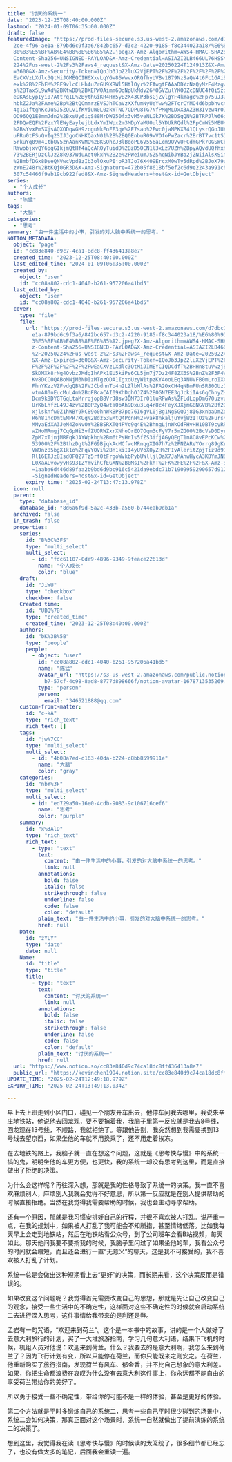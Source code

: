 ```yaml
---
title: "讨厌的系统一"
date: "2023-12-25T08:40:00.000Z"
lastmod: "2024-01-09T06:35:00.000Z"
draft: false
featuredImage: "https://prod-files-secure.s3.us-west-2.amazonaws.com/d7dbc101-8\
  2ce-4f96-ae1a-879bd6c9f3a6/842bc657-d3c2-4220-9185-f8c344023a18/%E6%80%9D%E8%\
  80%83%E5%BF%AB%E4%B8%8E%E6%85%A2.jpeg?X-Amz-Algorithm=AWS4-HMAC-SHA256&X-Amz-\
  Content-Sha256=UNSIGNED-PAYLOAD&X-Amz-Credential=ASIAZI2LB466UL76HSSY%2F20250\
  224%2Fus-west-2%2Fs3%2Faws4_request&X-Amz-Date=20250224T124913Z&X-Amz-Expires\
  =3600&X-Amz-Security-Token=IQoJb3JpZ2luX2VjEPT%2F%2F%2F%2F%2F%2F%2F%2F%2F%2Fw\
  EaCXVzLXdlc3QtMiJGMEQCIH6XxvLqYGw86WwvxORQfhyUVBv1879NzSaQV4t6Fc1GAiBSgWcDa7q\
  exk%2B%2FhFM%2BF9vlcCLHh4uZrGU9XRWl5HtlOyr%2FAwgtEAAaDDYzNzQyMzE4MzgwNSIM9c4b\
  s%2BTaxSL9wAd%2BKtwDD%2BXEPW0Aimm6OqNpUkMdv26MOSVZulYKOOZcDNUC4fQi5zoVrbu1qT0\
  eDKAsEypIyi07AttrqIL%2BythGiKR4HY5yB2X43CP3bsGjZvlgYF4kmagc%2Fp75uJ3UMvMK9XP7\
  hbkZ2Ja%2FAme%2Bp%2BtQCmmrzEVSJhTCaVzXXfumNyUeYww%2FTcrCYMO4d6bpbhvcXnN348mcY\
  4g1G1ftghKcJuSJ5ZQLv1fKViuW0L0zkWTNC7CDPu8TG7NfPMqMLDxX3AZ3H3Ivzw4r0IuBsEybFK\
  OD96QQ1E8mmJdn2%2BxsUy6igS88MrDW250fx3vM5veNLGk7K%2BDSgQN%2BTRPJlW66dhGc6qr2%\
  2FDQwEQF%2FzxYlEWyEaylejbLdxYmIWpx2m3MDpYaMU0ul5YDUkRQdl%2FpCmWi5MEUH1YAppVlR\
  %2BsYvxPmSXjsAQXODqwGH9zcguNkFoFE3qW%2F7sao%2Fwc0jaMPKXB41QLysrQGoJUAKjEGJOsK\
  uFRu0tFSuQvIq2SIJJgoCNHKQaxN01%2B%2BQ0EnbuR09wVOfoPwZacr%2BrBT7vc1tSIVD0oSMeZ\
  5rkuYq09m4ItbUV5znAanKVMO%2BKSOhcJ3lBqoPL6V556aLcm9OVvUFCdmGPk7OGSWCb7umjaDqt\
  RYwobjxvQY6pgGIkjmQtHf4aQcAROyTuidD%2BzD5OCN1l3xLz7UZh%2BpyAQvdUQfhxhXW1IlSDD\
  73%2BERjDzClJzZ8k937WduAet0kxh%2B2e%2FWeiumJSZShqNibJYBo2jZNiiAlsXSiffaZpXoW2\
  %2BmbfDGx8DseQNVwcVpdBzIb3olOxuPIjoR3TJo76X409ErcxM0wTy5dRpd%2BJoX79uOf6NaA5k\
  zWnE248r%2BtKQj0GR3D&X-Amz-Signature=472b05f8618bf5ef2c6d9e2243a991cbc1aad342\
  307c54466f9ab19cb922fed8&X-Amz-SignedHeaders=host&x-id=GetObject"
series:
  - "个人成长"
authors:
  - "陈猛"
tags:
  - "大脑"
categories:
  - "思考"
summary: "由一件生活中的小事，引发的对大脑中系统一的思考。"
NOTION_METADATA:
  object: "page"
  id: "cc83e840-d9c7-4ca1-8dc8-ff436413a8e7"
  created_time: "2023-12-25T08:40:00.000Z"
  last_edited_time: "2024-01-09T06:35:00.000Z"
  created_by:
    object: "user"
    id: "cc08a802-cdc1-4040-b261-957206a41bd5"
  last_edited_by:
    object: "user"
    id: "cc08a802-cdc1-4040-b261-957206a41bd5"
  cover:
    type: "file"
    file:
      url: "https://prod-files-secure.s3.us-west-2.amazonaws.com/d7dbc101-82ce-4f96-a\
        e1a-879bd6c9f3a6/842bc657-d3c2-4220-9185-f8c344023a18/%E6%80%9D%E8%80%8\
        3%E5%BF%AB%E4%B8%8E%E6%85%A2.jpeg?X-Amz-Algorithm=AWS4-HMAC-SHA256&X-Am\
        z-Content-Sha256=UNSIGNED-PAYLOAD&X-Amz-Credential=ASIAZI2LB466QVAWA2FH\
        %2F20250224%2Fus-west-2%2Fs3%2Faws4_request&X-Amz-Date=20250224T124714Z\
        &X-Amz-Expires=3600&X-Amz-Security-Token=IQoJb3JpZ2luX2VjEPT%2F%2F%2F%2\
        F%2F%2F%2F%2F%2F%2FwEaCXVzLXdlc3QtMiJIMEYCIQDCdfT%2BHHn8tuVwzj8sccWpKpd\
        SkDMXk8rNg4OvbzJMdgIhAPk1EU5kiPs6CL5jm7j7Dz24F8ZX6S%2BnZ%2F3P4Wujqo%2Bg\
        Kv8DCC0QABoMNjM3NDIzMTgzODA1IgxoUzyW1tpzKY4ooLEq3ANUVFB0mLroIX49JjgJc%2\
        FhnYKzzVZFvdgQB%2FVJCbdnnTo4n2LZlbMlAs%2FA2OxCH4qNBmPUnSR80OUzIRcrDUjOX\
        vtmA80nEucMuL4m%2BoFBcaCAI09XhDghOJZ4%2B0GN7EE3gJckiIAs6qChnyZK%2BTxRJO\
        Dcm9k8DYGTGqLtaMrrqjopB8VrJ8sw3DM73Ir01luRFwAs%2FLdLqpDmG70uzvueB3NIDC4\
        UrKbLhfzL49J4zv%2B0P2yQ4wtaObAh9Dxu3Lq4r8c4FeyXJXjmG8NGVB%2Bf2QFzTuYPw8\
        xjlsknfw0Z1hWBY9kC89o0hnWkBP87pq76I6gVL0jBg1Ng5GQDj8IG3xnbaDmZq9FgPdgIP\
        R6h81ncDmtEMPR7KUg%2Bdz53EMtQ4PcnH%2Fvak8nkaljuYvjWzITOz%2Furs4r8nEqMvC\
        MMyaEdXA3JeM4ZoNvOY%2BBSRXTQ4PVc9g4E%2BhngLjnWkOdFHvHH10BT9cyRPIh7XJINt\
        wZHoMRmgj7CqGpHi3vfZUORWZxrXNhoOrEO7Oqm3cFyV7r5mZG00%2BcVsD0DyrKyvSGS72\
        ZpM7xTjnjMRFqkJAYWpkhg%2Bm6tPsHrIs5fZS3ifjAGyQEgT1n8O8vEPcKCw%2BEoV9cue\
        53900%2F%2BthzDgt%2FG9BjqkAcMCfwcMRnqgXIG7h7z%2FNZAReYOrrg89gKr%2BJV0sk\
        VWDnz85bgX1k1o%2FqVYQVi%2Bn1kiII4yUVoXOyZH%2FIvAleritZpjTiz9d91jzSL0zR2\
        Rl16ETJz8Isd0FQ27Tz5rf0tFrgoWvkbPybUWlljlOaX7JaMAhwHycA3KDYmJN6EFWbLoVu\
        L0XaALvowyvHs93IZYmvihCfEGXN%2B0MsI%2FkhT%2FK%2FE%2F%2F&X-Amz-Signature\
        =1aaba6d446d89faa2b9bd6d9bc916c5421da9ebdc71b71909959290657d91282&X-Amz\
        -SignedHeaders=host&x-id=GetObject"
      expiry_time: "2025-02-24T13:47:13.978Z"
  icon: null
  parent:
    type: "database_id"
    database_id: "8d6a6f9d-5a2c-433b-a560-b744eab9db1a"
  archived: false
  in_trash: false
  properties:
    series:
      id: "B%3C%3FS"
      type: "multi_select"
      multi_select:
        - id: "fdc61107-0de9-4896-9349-9feace22613d"
          name: "个人成长"
          color: "blue"
    draft:
      id: "JiWU"
      type: "checkbox"
      checkbox: false
    Created time:
      id: "UBQ%7B"
      type: "created_time"
      created_time: "2023-12-25T08:40:00.000Z"
    authors:
      id: "bK%3B%5B"
      type: "people"
      people:
        - object: "user"
          id: "cc08a802-cdc1-4040-b261-957206a41bd5"
          name: "陈猛"
          avatar_url: "https://s3-us-west-2.amazonaws.com/public.notion-static.com/775523\
            b7-57cf-4c98-8ad8-8777d898666f/notion-avatar-1678713535269.png"
          type: "person"
          person:
            email: "346521888@qq.com"
    custom-front-matter:
      id: "c~kA"
      type: "rich_text"
      rich_text: []
    tags:
      id: "jw%7CC"
      type: "multi_select"
      multi_select:
        - id: "4b08a7ed-d163-40da-b224-c8bb8599911e"
          name: "大脑"
          color: "gray"
    categories:
      id: "nbY%3F"
      type: "multi_select"
      multi_select:
        - id: "ed729a50-16e0-4cdb-9083-9c106716cef6"
          name: "思考"
          color: "purple"
    summary:
      id: "x%3AlD"
      type: "rich_text"
      rich_text:
        - type: "text"
          text:
            content: "由一件生活中的小事，引发的对大脑中系统一的思考。"
            link: null
          annotations:
            bold: false
            italic: false
            strikethrough: false
            underline: false
            code: false
            color: "default"
          plain_text: "由一件生活中的小事，引发的对大脑中系统一的思考。"
          href: null
    Date:
      id: "zYLY"
      type: "date"
      date: null
    Name:
      id: "title"
      type: "title"
      title:
        - type: "text"
          text:
            content: "讨厌的系统一"
            link: null
          annotations:
            bold: false
            italic: false
            strikethrough: false
            underline: false
            code: false
            color: "default"
          plain_text: "讨厌的系统一"
          href: null
  url: "https://www.notion.so/cc83e840d9c74ca18dc8ff436413a8e7"
  public_url: "https://kevinchen1994.notion.site/cc83e840d9c74ca18dc8ff436413a8e7"
UPDATE_TIME: "2025-02-24T12:49:18.979Z"
EXPIRY_TIME: "2025-02-24T13:49:13.034Z"

---
```

<link rel="stylesheet" href="https://cdn.jsdelivr.net/npm/katex@0.16.2/dist/katex.min.css" integrity="sha384-bYdxxUwYipFNohQlHt0bjN/LCpueqWz13HufFEV1SUatKs1cm4L6fFgCi1jT643X" crossorigin="anonymous">


早上去上班走到小区门口，碰见一个朋友开车出去，他停车问我去哪里，我说朱辛庄地铁站，他说他去回龙观，要不要捎着我，我脑子里第一反应就是我去8号线，回龙观在13号线，不顺路，我就拒绝了。等跟他告别，我突然想到我需要换到13号线去望京西，如果坐他的车就不用换乘了，还不用走着挨冻。


在去地铁的路上，我脑子就一直在想这个问题，这就是《思考快与慢》中的系统一搞的鬼，明明坐他的车更方便，也更快，我的系统一却没有思考到这里，而是直接做出了拒绝的决策。


为什么会这样呢？再往深入想，那就是我的性格导致了系统一的决策。我一直不喜欢麻烦别人，麻烦别人我就会觉得不好意思，所以第一反应就是在别人提供帮助的时候直接拒绝。当然在我觉得我需要帮助的时候，我也会主动寻求帮助。


还有一个原因，那就是我习惯安排好自己的行程，并很不喜欢被人打乱。说严重一点，在我的规划中，如果被人打乱了我可能会不知所措，甚至情绪低落。比如我每天早上会走到地铁站，然后在地铁站看公众号，到了公司班车会看B站视频，每天如此。那天他问我要不要捎我的时候，我脑子里闪过了如果坐他的车，我看公众号的时间就会缩短，而且还会进行一直“无意义”的聊天，这是我不可接受的，我不喜欢被人打乱了计划。


系统一总是会做出这种短期看上去“更好”的决策，而长期来看，这个决策反而是错误的。


如果改变这个问题呢？我觉得首先需要改变自己的思想，那就是先让自己改变自己的观念，接受一些生活中的不确定性，这样面对这些不确定性的时候就会启动系统二去进行深入思考，这件事情给我带来的是利还是弊。


孟岩有一句咒语，“欢迎来到荷兰”。这个是一本书中的故事，讲的是一个人做好了去意大利旅行的计划，买了一大堆旅游指南，学习几句意大利语，结果下飞机的时候，机组人员对他说：欢迎来到荷兰。什么？我要去的是意大利啊，我怎么来到荷兰了？因为飞行计划有变，所以只能停在荷兰，而你只能既来之则安之。在荷兰，他重新购买了旅行指南，发现荷兰有风车、郁金香，并不比自己想象的意大利差。如果，你把生命都浪费在哀叹为什么没有去意大利这件事上，你永远都不能自由的享受荷兰带给你的美好了。


所以勇于接受一些不确定性，带给你的可能不是一样的体验，甚至是更好的体验。


第二个方法就是平时多锻炼自己的系统二，思考一些自己平时很少碰到的场景中，系统二会如何决策，那真正面对这个场景时，系统一自然就做出了提前演练的系统二的决策了。


想到这里，我觉得我在读《思考快与慢》的时候读的太笼统了，很多细节都已经忘了，也没有做太多的笔记，后面我会重读一遍。

